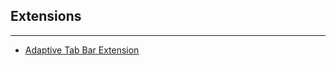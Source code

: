 ## Extensions
---
- [Adaptive Tab Bar Extension](https://addons.mozilla.org/en-US/firefox/addon/adaptive-tab-bar-colour/)

